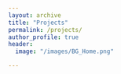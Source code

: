 ```yaml
---
layout: archive
title: "Projects"
permalink: /projects/
author_profile: true
header:
  image: "/images/BG_Home.png"

---
```

